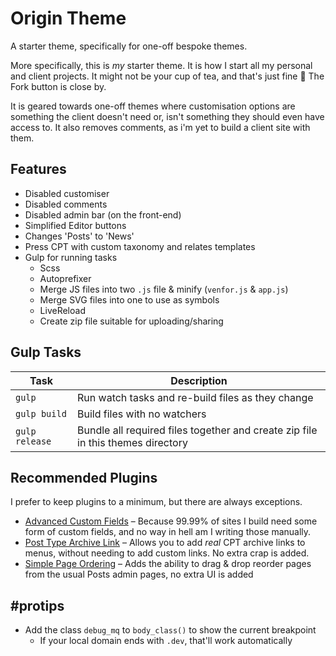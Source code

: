 # Origin Theme
A starter theme, specifically for one-off bespoke themes.

More specifically, this is _my_ starter theme. It is how I start all my personal and client projects. It might not be your cup of tea, and that's just fine 🙂 The Fork button is close by.

It is geared towards one-off themes where customisation options are something the client doesn't need or, isn't something they should even have access to. It also removes comments, as i'm yet to build a client site with them.


## Features

* Disabled customiser
* Disabled comments
* Disabled admin bar (on the front-end)
* Simplified Editor buttons
* Changes 'Posts' to 'News'
* Press CPT with custom taxonomy and relates templates
* Gulp for running tasks
  * Scss
  * Autoprefixer
  * Merge JS files into two `.js` file & minify (`venfor.js` & `app.js`)
  * Merge SVG files into one to use as symbols
  * LiveReload
  * Create zip file suitable for uploading/sharing


## Gulp Tasks

Task | Description
--- | ---
`gulp` | Run watch tasks and re-build files as they change
`gulp build` | Build files with no watchers
`gulp release` | Bundle all required files together and create zip file in this themes directory


## Recommended Plugins

I prefer to keep plugins to a minimum, but there are always exceptions.

* [Advanced Custom Fields](https://www.advancedcustomfields.com/) – Because 99.99% of sites I build need some form of custom fields, and no way in hell am I writing those manually.
* [Post Type Archive Link](https://wordpress.org/plugins/post-type-archive-links/) – Allows you to add _real_ CPT archive links to menus, without needing to add custom links. No extra crap is added.
* [Simple Page Ordering](https://en-gb.wordpress.org/plugins/simple-page-ordering/) – Adds the ability to drag & drop reorder pages from the usual Posts admin pages, no extra UI is added


## #protips

* Add the class `debug_mq` to `body_class()` to show the current breakpoint
  * If your local domain ends with `.dev`, that'll work automatically
